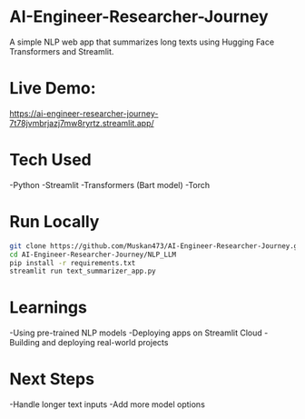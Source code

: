 # AI-Engineer-Researcher-Journey
A simple NLP web app that summarizes long texts using Hugging Face Transformers and Streamlit.

# Live Demo:
https://ai-engineer-researcher-journey-7t78jvmbrjazj7mw8ryrtz.streamlit.app/

# Tech Used
-Python
-Streamlit
-Transformers (Bart model)
-Torch

# Run Locally

```bash
git clone https://github.com/Muskan473/AI-Engineer-Researcher-Journey.git
cd AI-Engineer-Researcher-Journey/NLP_LLM
pip install -r requirements.txt
streamlit run text_summarizer_app.py
```

# Learnings
-Using pre-trained NLP models
-Deploying apps on Streamlit Cloud
-Building and deploying real-world projects

# Next Steps
-Handle longer text inputs
-Add more model options

